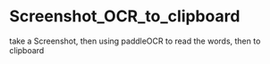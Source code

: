 # Screenshot_OCR_to_clipboard
take a Screenshot, then using paddleOCR to read the words, then to clipboard
